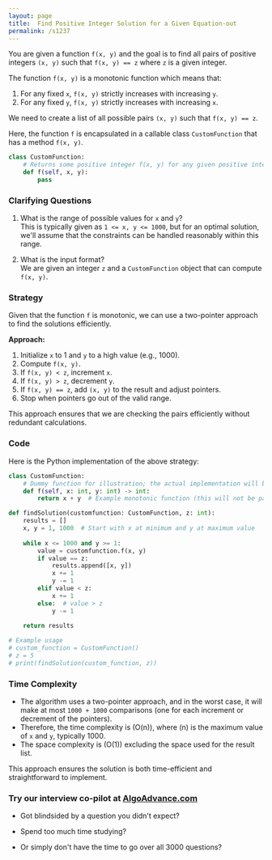 ```yaml
---
layout: page
title:  Find Positive Integer Solution for a Given Equation-out
permalink: /s1237
---
```


You are given a function `f(x, y)` and the goal is to find all pairs of positive integers `(x, y)` such that `f(x, y) == z` where `z` is a given integer.

The function `f(x, y)` is a monotonic function which means that:

1. For any fixed `x`, `f(x, y)` strictly increases with increasing `y`.
2. For any fixed `y`, `f(x, y)` strictly increases with increasing `x`.

We need to create a list of all possible pairs `(x, y)` such that `f(x, y) == z`.

Here, the function `f` is encapsulated in a callable class `CustomFunction` that has a method `f(x, y)`.

```python
class CustomFunction:
    # Returns some positive integer f(x, y) for any given positive integers x and y.
    def f(self, x, y):
        pass
```

### Clarifying Questions

1. What is the range of possible values for `x` and `y`?  
   This is typically given as `1 <= x, y <= 1000`, but for an optimal solution, we'll assume that the constraints can be handled reasonably within this range.

2. What is the input format?  
   We are given an integer `z` and a `CustomFunction` object that can compute `f(x, y)`.

### Strategy

Given that the function `f` is monotonic, we can use a two-pointer approach to find the solutions efficiently.

**Approach:**

1. Initialize `x` to 1 and `y` to a high value (e.g., 1000).
2. Compute `f(x, y)`.
3. If `f(x, y) < z`, increment `x`.
4. If `f(x, y) > z`, decrement `y`.
5. If `f(x, y) == z`, add `(x, y)` to the result and adjust pointers.
6. Stop when pointers go out of the valid range.

This approach ensures that we are checking the pairs efficiently without redundant calculations.

### Code

Here is the Python implementation of the above strategy:

```python
class CustomFunction:
    # Dummy function for illustration; the actual implementation will be provided by the problem.
    def f(self, x: int, y: int) -> int:
        return x + y  # Example monotonic function (this will not be part of the actual solution)

def findSolution(customfunction: CustomFunction, z: int):
    results = []
    x, y = 1, 1000  # Start with x at minimum and y at maximum value
    
    while x <= 1000 and y >= 1:
        value = customfunction.f(x, y)
        if value == z:
            results.append([x, y])
            x += 1
            y -= 1
        elif value < z:
            x += 1
        else:  # value > z
            y -= 1
    
    return results

# Example usage
# custom_function = CustomFunction()
# z = 5
# print(findSolution(custom_function, z))
```

### Time Complexity

- The algorithm uses a two-pointer approach, and in the worst case, it will make at most `1000 + 1000` comparisons (one for each increment or decrement of the pointers).
- Therefore, the time complexity is \(O(n)\), where \(n\) is the maximum value of `x` and `y`, typically 1000.
- The space complexity is \(O(1)\) excluding the space used for the result list.

This approach ensures the solution is both time-efficient and straightforward to implement.


### Try our interview co-pilot at [AlgoAdvance.com](https://algoAdvance.com)

- Got blindsided by a question you didn't expect?

- Spend too much time studying?

- Or simply don't have the time to go over all 3000 questions?

